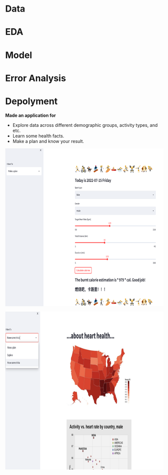 # Data
# EDA
# Model
# Error Analysis

# Depolyment
 **Made an application for**
 * Explore data across different demographic groups, activity types, and etc.
 * Learn some health facts.
 * Make a plan and know your result.
 

</p>
<p align="center">
  <img src="https://github.com/wangjing0/RS/blob/main/AppFront1.png" height="500" >
</p>

</p>
<p align="center">
  <img src="https://github.com/wangjing0/RS/blob/main/AppFront2.png" height="500" >
</p>
